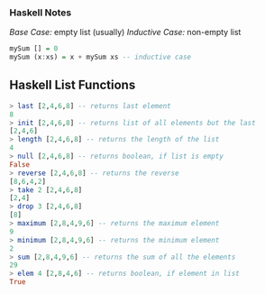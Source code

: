 ### Haskell Notes

*Base Case:* empty list (usually)
*Inductive Case:* non-empty list
```haskell
mySum [] = 0
mySum (x:xs) = x + mySum xs -- inductive case
```

## Haskell List Functions
```haskell
> last [2,4,6,8] -- returns last element
8
> init [2,4,6,8] -- returns list of all elements but the last
[2,4,6]
> length [2,4,6,8] -- returns the length of the list
4
> null [2,4,6,8] -- returns boolean, if list is empty
False
> reverse [2,4,6,8] -- returns the reverse
[8,6,4,2]
> take 2 [2,4,6,8]
[2,4]
> drop 3 [2,4,6,8]
[8]
> maximum [2,8,4,9,6] -- returns the maximum element
9
> minimum [2,8,4,9,6] -- returns the minimum element
2
> sum [2,8,4,9,6] -- returns the sum of all the elements
29
> elem 4 [2,8,4,6] -- returns boolean, if element in list
True
```

